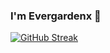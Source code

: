 ### I'm Evergardenx 👋

[![GitHub Streak](https://streak-stats.demolab.com/?user=Evergardenx&theme=dark)](https://git.io/streak-stats)
